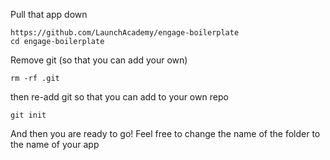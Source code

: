 Pull that app down 
```
https://github.com/LaunchAcademy/engage-boilerplate
cd engage-boilerplate
```
Remove git (so that you can add your own)
```
rm -rf .git
```
then re-add git so that you can add to your own repo
```
git init
```
And then you are ready to go! Feel free to change the name of the folder to the name of your app 
